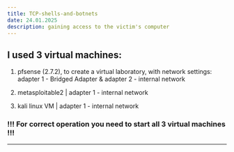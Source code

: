 ```yaml
---
title: TCP-shells-and-botnets
date: 24.01.2025
description: gaining access to the victim's computer
---
```


## I used 3 virtual machines:

1. pfsense (2.7.2), to create a virtual laboratory, with network settings: adapter 1 - Bridged Adapter & adapter 2 - internal network

2. metasploitable2 | adapter 1 - internal network

3. kali linux VM | adapter 1 - internal network

### !!! For correct operation you need to start all 3 virtual machines !!!

----
